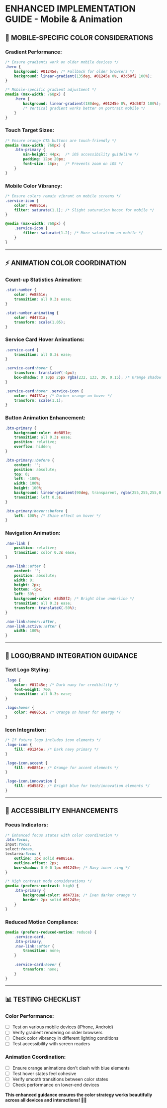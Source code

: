 # ENHANCED IMPLEMENTATION GUIDE - Mobile & Animation

## 📱 **MOBILE-SPECIFIC COLOR CONSIDERATIONS**

### **Gradient Performance:**
```css
/* Ensure gradients work on older mobile devices */
.hero {
    background: #01245e; /* Fallback for older browsers */
    background: linear-gradient(135deg, #01245e 0%, #3d58f2 100%);
}

/* Mobile-specific gradient adjustment */
@media (max-width: 768px) {
    .hero {
        background: linear-gradient(180deg, #01245e 0%, #3d58f2 100%);
        /* Vertical gradient works better on portrait mobile */
    }
}
```

### **Touch Target Sizes:**
```css
/* Ensure orange CTA buttons are touch-friendly */
@media (max-width: 768px) {
    .btn-primary {
        min-height: 44px;  /* iOS accessibility guideline */
        padding: 12px 20px;
        font-size: 16px;   /* Prevents zoom on iOS */
    }
}
```

### **Mobile Color Vibrancy:**
```css
/* Ensure colors remain vibrant on mobile screens */
.service-icon {
    color: #e8851e;
    filter: saturate(1.1); /* Slight saturation boost for mobile */
}

@media (max-width: 768px) {
    .service-icon {
        filter: saturate(1.2); /* More saturation on mobile */
    }
}
```

---

## ⚡ **ANIMATION COLOR COORDINATION**

### **Count-up Statistics Animation:**
```css
.stat-number {
    color: #e8851e;
    transition: all 0.3s ease;
}

.stat-number.animating {
    color: #d4731a;
    transform: scale(1.05);
}
```

### **Service Card Hover Animations:**
```css
.service-card {
    transition: all 0.3s ease;
}

.service-card:hover {
    transform: translateY(-4px);
    box-shadow: 0 10px 25px rgba(232, 133, 30, 0.15); /* Orange shadow */
}

.service-card:hover .service-icon {
    color: #d4731a; /* Darker orange on hover */
    transform: scale(1.1);
}
```

### **Button Animation Enhancement:**
```css
.btn-primary {
    background-color: #e8851e;
    transition: all 0.3s ease;
    position: relative;
    overflow: hidden;
}

.btn-primary::before {
    content: '';
    position: absolute;
    top: 0;
    left: -100%;
    width: 100%;
    height: 100%;
    background: linear-gradient(90deg, transparent, rgba(255,255,255,0.2), transparent);
    transition: left 0.5s;
}

.btn-primary:hover::before {
    left: 100%; /* Shine effect on hover */
}
```

### **Navigation Animation:**
```css
.nav-link {
    position: relative;
    transition: color 0.3s ease;
}

.nav-link::after {
    content: '';
    position: absolute;
    width: 0;
    height: 2px;
    bottom: -5px;
    left: 50%;
    background-color: #3d58f2; /* Bright blue underline */
    transition: all 0.3s ease;
    transform: translateX(-50%);
}

.nav-link:hover::after,
.nav-link.active::after {
    width: 100%;
}
```

---

## 🎨 **LOGO/BRAND INTEGRATION GUIDANCE**

### **Text Logo Styling:**
```css
.logo {
    color: #01245e; /* Dark navy for credibility */
    font-weight: 700;
    transition: all 0.3s ease;
}

.logo:hover {
    color: #e8851e; /* Orange on hover for energy */
}
```

### **Icon Integration:**
```css
/* If future logo includes icon elements */
.logo-icon {
    fill: #01245e; /* Dark navy primary */
}

.logo-icon.accent {
    fill: #e8851e; /* Orange for accent elements */
}

.logo-icon.innovation {
    fill: #3d58f2; /* Bright blue for tech/innovation elements */
}
```

---

## 🔧 **ACCESSIBILITY ENHANCEMENTS**

### **Focus Indicators:**
```css
/* Enhanced focus states with color coordination */
.btn:focus,
input:focus,
select:focus,
textarea:focus {
    outline: 3px solid #e8851e;
    outline-offset: 2px;
    box-shadow: 0 0 0 1px #01245e; /* Navy inner ring */
}

/* High contrast mode considerations */
@media (prefers-contrast: high) {
    .btn-primary {
        background-color: #d4731a; /* Even darker orange */
        border: 2px solid #01245e;
    }
}
```

### **Reduced Motion Compliance:**
```css
@media (prefers-reduced-motion: reduce) {
    .service-card,
    .btn-primary,
    .nav-link::after {
        transition: none;
    }
    
    .service-card:hover {
        transform: none;
    }
}
```

---

## 📊 **TESTING CHECKLIST**

### **Color Performance:**
- [ ] Test on various mobile devices (iPhone, Android)
- [ ] Verify gradient rendering on older browsers
- [ ] Check color vibrancy in different lighting conditions
- [ ] Test accessibility with screen readers

### **Animation Coordination:**
- [ ] Ensure orange animations don't clash with blue elements
- [ ] Test hover states feel cohesive
- [ ] Verify smooth transitions between color states
- [ ] Check performance on lower-end devices

**This enhanced guidance ensures the color strategy works beautifully across all devices and interactions! 🎨📱**
